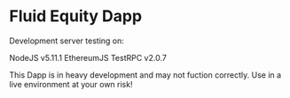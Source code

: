 # Fluid Equity Dapp

Development server testing on:

NodeJS  v5.11.1
EthereumJS TestRPC v2.0.7

This Dapp is in heavy development and may not fuction correctly. Use in a live environment at your own risk!
